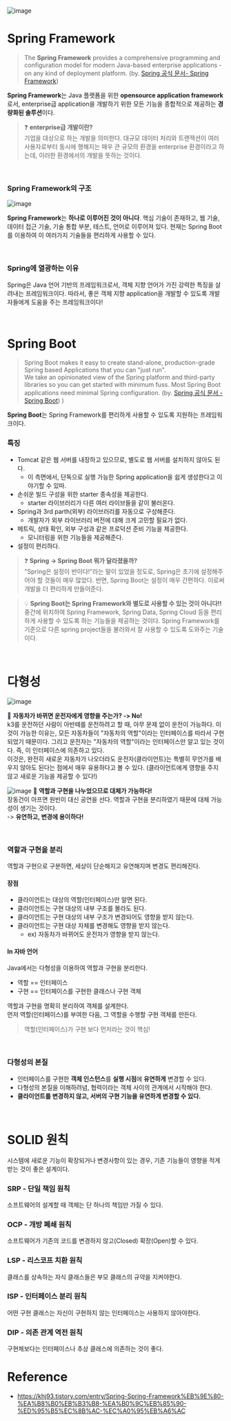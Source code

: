 ![image](https://github.com/SpringSync/Spring-Basic/assets/88030238/72cbfa11-52e1-4650-b235-9c43a51a7c93)

# Spring Framework

> The **Spring Framework** provides a comprehensive programming and configuration model
> for modern Java-based enterprise applications - on any kind of deployment platform. (by. [Spring 공식 문서- Spring Framework](https://spring.io/projects/spring-framework#overview))

**Spring Framework**는 Java 플랫폼을 위한 **opensource application framework**로서, enterprise급 application을 개발하기 위한
모든 기능을 종합적으로 제공하는 **경량화된 솔루션**이다.

>❓ **enterprise급 개발이란?** <br>
기업을 대상으로 하는 개발을 의미한다. 대규모 데이터 처리와 트랜잭션이 여러 사용자로부터
동시에 행해지는 매우 큰 규모의 환경을 enterprise 환경이라고 하는데, 이러한 환경에서의 개발을 뜻하는 것이다.

<br>

### Spring Framework의 구조
![image](https://github.com/SpringSync/Spring-Basic/assets/88030238/e2c3e3cf-f84b-4556-8e89-28402e050615)

**Spring Framework**는 **하나로 이루어진 것이 아니다**.
핵심 기술이 존재하고, 웹 기술, 데이터 접근 기술, 기술 통합 부분, 테스트, 언어로 이루어져 있다. 
현재는 Spring Boot를 이용하여 이 여러가지 기술들을 편리하게 사용할 수 있다.

<br>

### Spring에 열광하는 이유
Spring은 Java 언어 기반의 프레임워크로서, 객체 지향 언어가 가진 강력한 특징을 
살려내는 프레임워크이다. 따라서, 좋은 객체 지향 application을 개발할 수 있도록 개발자들에게 
도움을 주는 프레임워크이다!

<br>

# Spring Boot
> Spring Boot makes it easy to create stand-alone, production-grade Spring based Applications that you can "just run".<br>
We take an opinionated view of the Spring platform and third-party libraries so you can get started with minimum fuss. 
Most Spring Boot applications need minimal Spring configuration. (by. [Spring 공식 문서 - Spring Boot](https://spring.io/projects/spring-boot))
)

**Spring Boot**는 Spring Framework를 편리하게 사용할 수 있도록 지원하는 프레임워크이다.

### 특징
- Tomcat 같은 웹 서버를 내장하고 있으므로, 별도로 웹 서버를 설치하지 않아도 된다. 
  - 이 측면에서, 단독으로 실행 가능한 Spring application을 쉽게 생성한다고 이야기할 수 있따.
- 손쉬운 빌드 구성을 위한 starter 종속성을 제공한다.
  - starter 라이브러리가 다른 여러 라이브들을 같이 불러온다.
- Spring과 3rd parth(외부) 라이브러리를 자동으로 구성해준다.
  - 개발자가 외부 라이브러리 버전에 대해 크게 고민할 필요가 없다.
- 메트릭, 상태 확인, 외부 구성과 같은 프로덕션 준비 기능을 제공한다.
  - 모니터링을 위한 기능들을 제공해준다.
- 설정이 편리하다.

>❓ **Spring -> Spring Boot 뭐가 달라졌을까?** <BR>
"Spring은 설정이 반이다!"라는 말이 있었을 정도로, Spring은 초기에 설정해주어야 할 것들이 매우 많았다.
> 반면, Spring Boot는 설정이 매우 간편하다. 이로써 개발을 더 편리하게 만들어준다.

> 💡 **Spring Boot는 Spring Framework와 별도로 사용할 수 있는 것이 아니다!!** <br>
> 중간에 위치하여 Spring Framework, Spring Data, Spring Cloud 등을 편리하게 사용할 수 있도록 하는
> 기능들을 제공하는 것이다. Spring Framework를 기준으로 다른 spring project들을 불러와서 잘 사용할 수 있도록
> 도와주는 기술이다.

<br>

# 다형성

![image](https://github.com/SpringSync/Spring-Basic/assets/88030238/8bec9eb0-4b72-4bc9-a267-9c1260699925)

📍 **자동차가 바뀌면 운전자에게 영향을 주는가? -> No!**
<br>
k3를 운전하던 사람이 아반떼를 운전하려고 할 때, 아무 문제 없이 운전이 가능하다.
이것이 가능한 이유는, 모든 자동차들이 "자동차의 역할"이라는 인터페이스를 따라서 구현되었기 때문이다.
그리고 운전자는 "자동차의 역할"이라는 인터페이스만 알고 있는 것이다. 즉, 이 인터페이스에 의존하고 있다.
<br>
이것은, 완전히 새로운 자동차가 나오더라도 운전자(클라이언트)는 특별히 무언가를 배우지 않아도 된다는 점에서
매우 유용하다고 볼 수 있다. (클라이언트에게 영향을 주지 않고 새로운 기능을 제공할 수 있다!)

![image](https://github.com/SpringSync/Spring-Basic/assets/88030238/c3a210f6-c432-47aa-ba86-83f059707125)
📍 **역할과 구현을 나누었으므로 대체가 가능하다!**
<br>
장동건이 아프면 원빈이 대신 공연을 선다. 역할과 구현을 분리하였기 때문에 대체 가능성이 생기는 것이다.
<br>
-> **유연하고, 변경에 용이하다!**

<br>

### 역할과 구현을 분리
역할과 구현으로 구분하면, 세상이 단순해지고 유연해지며 변경도 편리해진다.

#### 장점
- 클라이언트는 대상의 역할(인터페이스)만 알면 된다.
- 클라이언트는 구현 대상의 내부 구조를 몰라도 된다.
- 클라이언트는 구현 대상의 내부 구조가 변경되어도 영향을 받지 않는다.
- 클라이언트는 구현 대상 자체를 변경해도 영향을 받지 않는다.
  - ex) 자동차가 바뀌어도 운전자가 영향을 받지 않는다.

#### In 자바 언어
Java에서는 다형성을 이용하여 역할과 구현을 분리한다.
- 역할 == 인터페이스
- 구현 == 인터페이스를 구현한 클래스나 구현 객체

역할과 구현을 명확히 분리하여 객체를 설계한다.
<br> 먼저 역할(인터페이스)를 부여한 다음, 그 역할을 수행할 구현 객체를 만든다.
> 역할(인터페이스)가 구현 보다 먼저라는 것이 핵심!

<br>

### 다형성의 본질
- 인터페이스를 구현한 **객체 인스턴스**를 **실행 시점**에 **유연하게** 변경할 수 있다.
- 다형성의 본질을 이해하려념, 협력이라는 객체 사이의 관계에서 시작해야 한다.
- **클라이언트를 변경하지 않고, 서버의 구현 기능을 유연하게 변경할 수 있다.**

<br>

# SOLID 원칙
시스템에 새로운 기능이 확장되거나 
변경사항이 있는 경우, 기존 기능들이 영향을 적게 받는 것이 좋은 설계이다.

### SRP - 단일 책임 원칙
소프트웨어의 설계할 때 객체는 단 하나의 책임만 가질 수 있다.
### OCP - 개방 폐쇄 원칙
소프트웨어가 기존의 코드를 변경하지 않고(Closed) 확장(Open)할 수 있다.
### LSP - 리스코프 치환 원칙
클래스를 상속하는 자식 클래스들은 부모 클래스의 규약을 지켜야한다.
### ISP - 인터페이스 분리 원칙
어떤 구현 클래스는 자신이 구현하지 않는 인터페이스는 사용하지 않아야한다.
### DIP - 의존 관계 역전 원칙
구현체보다는 인터페이스나 추상 클래스에 의존하는 것이 좋다.


# Reference
- https://khj93.tistory.com/entry/Spring-Spring-Framework%EB%9E%80-%EA%B8%B0%EB%B3%B8-%EA%B0%9C%EB%85%90-%ED%95%B5%EC%8B%AC-%EC%A0%95%EB%A6%AC
